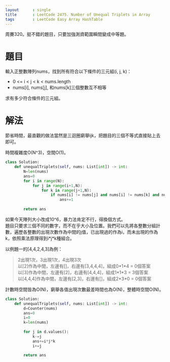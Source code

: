 ```yaml
--- 
layout      : single
title       : LeetCode 2475. Number of Unequal Triplets in Array
tags        : LeetCode Easy Array HashTable
---
```

周賽320。挺不錯的題目，只要加強測資範圍瞬間變成中等題。  

# 題目
輸入正整數陣列nums，找到所有符合以下條件的三元組(i, j, k)：  
- 0 <= i < j < k < nums.length  
- nums[i], nums[j], 和nums[k]三個整數互不相等  

求有多少符合條件的三元組。  

# 解法
節省時間，最直觀的做法當然是三迴圈窮舉ijk，把題目的三個不等式直接貼上去即可。  

時間複雜度O(N^3)，空間O(1)。  

```python
class Solution:
    def unequalTriplets(self, nums: List[int]) -> int:
        N=len(nums)
        ans=0
        for i in range(N):
            for j in range(i+1,N):
                for k in range(j+1,N):
                    if nums[i] != nums[j] and nums[i] != nums[k] and nums[j] != nums[k]:
                        ans+=1
                        
        return ans
```

如果今天陣列大小改成10^6，暴力法肯定不行，得換個方式。  
題目只要求三個不同的數字，而不在乎大小及位置。我們可以先將各整數分組計數，遍歷各整數的出現次數作為中間的j值，已出現過的作為i，而未出現的作為k，依照乘法原理得到i\*j\*k種組合。  

以例題一的[4,4,2,4,3]為例：  
> 2出現1次，3出現1次，4出現3次  
> 以[2]作為中間，左邊有[]，右邊有[3,4,4,4]，組成0\*1\*4 = 0個答案  
> 以[3]作為中間，左邊有[2]，右邊有[4,4,4]，組成1\*1\*3 = 3個答案   
> 以[4,4,4]作為中間，左邊有[2,3]，右邊有[]，組成2\*3\*0 = 0個答案   

計數時空間皆為O(N)，窮舉各值出現次數最差時間也為O(N)，整體時空間O(N)。  

```python
class Solution:
    def unequalTriplets(self, nums: List[int]) -> int:
        d=Counter(nums)
        ans=0
        i=0
        k=len(nums)
        
        for j in d.values():
            k-=j
            ans+=i*j*k
            i+=j
            
        return ans
```